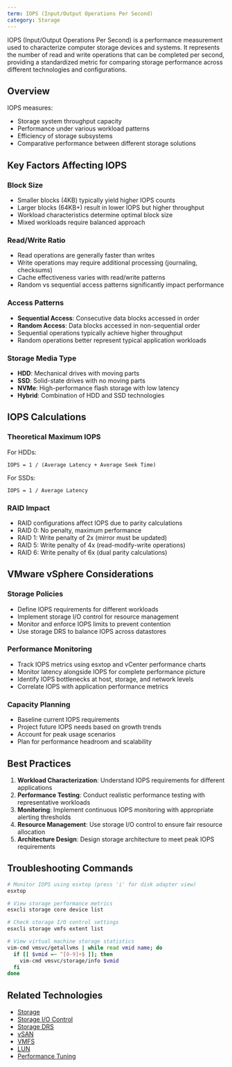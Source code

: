 ```yaml
---
term: IOPS (Input/Output Operations Per Second)
category: Storage
---
```


IOPS (Input/Output Operations Per Second) is a performance measurement used to characterize computer storage devices and systems. It represents the number of read and write operations that can be completed per second, providing a standardized metric for comparing storage performance across different technologies and configurations.

## Overview

IOPS measures:
- Storage system throughput capacity
- Performance under various workload patterns
- Efficiency of storage subsystems
- Comparative performance between different storage solutions

## Key Factors Affecting IOPS

### Block Size
- Smaller blocks (4KB) typically yield higher IOPS counts
- Larger blocks (64KB+) result in lower IOPS but higher throughput
- Workload characteristics determine optimal block size
- Mixed workloads require balanced approach

### Read/Write Ratio
- Read operations are generally faster than writes
- Write operations may require additional processing (journaling, checksums)
- Cache effectiveness varies with read/write patterns
- Random vs sequential access patterns significantly impact performance

### Access Patterns
- **Sequential Access**: Consecutive data blocks accessed in order
- **Random Access**: Data blocks accessed in non-sequential order
- Sequential operations typically achieve higher throughput
- Random operations better represent typical application workloads

### Storage Media Type
- **HDD**: Mechanical drives with moving parts
- **SSD**: Solid-state drives with no moving parts
- **NVMe**: High-performance flash storage with low latency
- **Hybrid**: Combination of HDD and SSD technologies

## IOPS Calculations

### Theoretical Maximum IOPS
For HDDs:
```
IOPS = 1 / (Average Latency + Average Seek Time)
```

For SSDs:
```
IOPS = 1 / Average Latency
```

### RAID Impact
- RAID configurations affect IOPS due to parity calculations
- RAID 0: No penalty, maximum performance
- RAID 1: Write penalty of 2x (mirror must be updated)
- RAID 5: Write penalty of 4x (read-modify-write operations)
- RAID 6: Write penalty of 6x (dual parity calculations)

## VMware vSphere Considerations

### Storage Policies
- Define IOPS requirements for different workloads
- Implement storage I/O control for resource management
- Monitor and enforce IOPS limits to prevent contention
- Use storage DRS to balance IOPS across datastores

### Performance Monitoring
- Track IOPS metrics using esxtop and vCenter performance charts
- Monitor latency alongside IOPS for complete performance picture
- Identify IOPS bottlenecks at host, storage, and network levels
- Correlate IOPS with application performance metrics

### Capacity Planning
- Baseline current IOPS requirements
- Project future IOPS needs based on growth trends
- Account for peak usage scenarios
- Plan for performance headroom and scalability

## Best Practices

1. **Workload Characterization**: Understand IOPS requirements for different applications
2. **Performance Testing**: Conduct realistic performance testing with representative workloads
3. **Monitoring**: Implement continuous IOPS monitoring with appropriate alerting thresholds
4. **Resource Management**: Use storage I/O control to ensure fair resource allocation
5. **Architecture Design**: Design storage architecture to meet peak IOPS requirements

## Troubleshooting Commands

```bash
# Monitor IOPS using esxtop (press 'i' for disk adapter view)
esxtop

# View storage performance metrics
esxcli storage core device list

# Check storage I/O control settings
esxcli storage vmfs extent list

# View virtual machine storage statistics
vim-cmd vmsvc/getallvms | while read vmid name; do
  if [[ $vmid =~ ^[0-9]+$ ]]; then
    vim-cmd vmsvc/storage/info $vmid
  fi
done
```

## Related Technologies

- [Storage](/glossary/term/storage)
- [Storage I/O Control](/glossary/term/storage-io-control)
- [Storage DRS](/glossary/term/storage-drs)
- [vSAN](/glossary/term/vsan)
- [VMFS](/glossary/term/vmfs)
- [LUN](/glossary/term/lun)
- [Performance Tuning](/knowledge/article/performance-tuning-in-vsphere-8)